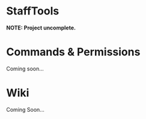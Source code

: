 # StaffTools

**NOTE: Project uncomplete.**

# Commands & Permissions

Coming soon...

# Wiki

Coming Soon...
